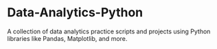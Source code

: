 # Data-Analytics-Python
A collection of data analytics practice scripts and projects using Python libraries like Pandas, Matplotlib, and more.
